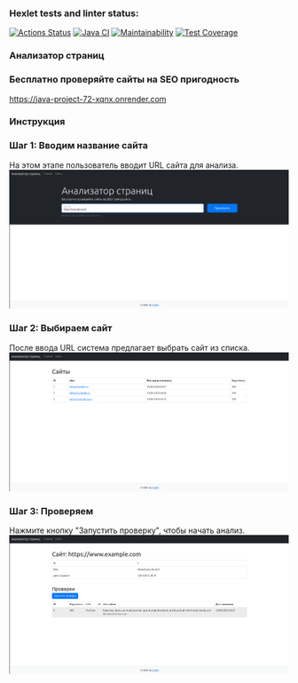 ### Hexlet tests and linter status:
[![Actions Status](https://github.com/Neksus87/java-project-72/actions/workflows/hexlet-check.yml/badge.svg)](https://github.com/Neksus87/java-project-72/actions)
[![Java CI](https://github.com/Neksus87/java-project-72/actions/workflows/main.yml/badge.svg)](https://github.com/Neksus87/java-project-72/actions/workflows/main.yml)
[![Maintainability](https://api.codeclimate.com/v1/badges/f4cc07c14afea189ac03/maintainability)](https://codeclimate.com/github/Neksus87/java-project-72/maintainability)
[![Test Coverage](https://api.codeclimate.com/v1/badges/f4cc07c14afea189ac03/test_coverage)](https://codeclimate.com/github/Neksus87/java-project-72/test_coverage)

### Анализатор страниц
### Бесплатно проверяйте сайты на SEO пригодность
https://java-project-72-xqnx.onrender.com

### Инструкция

### Шаг 1: Вводим название сайта
На этом этапе пользователь вводит URL сайта для анализа.
![Ввод URL](Pictures/Screenshot%20from%202025-04-13%2013-21-03.png)

### Шаг 2: Выбираем сайт
После ввода URL система предлагает выбрать сайт из списка.
![Выбор сайта](Pictures/Screenshot%20from%202025-04-13%2013-21-49.png)

### Шаг 3: Проверяем
Нажмите кнопку "Запустить проверку", чтобы начать анализ.
![Запуск проверки](Pictures/Screenshot%20from%202025-04-13%2013-22-03.png)
